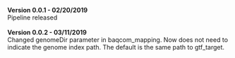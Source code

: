 <b> Version 0.0.1 - 02/20/2019 </b><br>
  Pipeline released<br><br>
<b> Version 0.0.2 - 03/11/2019 </b><br>
Changed genomeDir parameter in baqcom_mapping. Now does not need to indicate the genome index path. The default is the same path to gtf_target.

